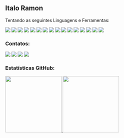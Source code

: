 
## Italo Ramon


Tentando as seguintes Linguagens e Ferramentas:
<div>
 <img src="https://camo.githubusercontent.com/66827c53581cfee18c55618697d74a3c6167932d3c1980fba2019ef7a3e553b0/68747470733a2f2f696d672e736869656c64732e696f2f62616467652f2d507974686f6e2d626c61636b3f7374796c653d666c61742d737175617265266c6f676f3d507974686f6e">
<img src="https://camo.githubusercontent.com/0c3a16a22ae058cfe38a06dc9ea16404cf006409262f547c9ccfa3ec8b30f71e/68747470733a2f2f696d672e736869656c64732e696f2f62616467652f2d48544d4c352d4533344632363f7374796c653d666c61742d737175617265266c6f676f3d68746d6c35266c6f676f436f6c6f723d7768697465">
 <img src="https://camo.githubusercontent.com/2435c2a64789b8a71c701a1a593b4a6e6869789bfb0626e515dc2a6b6dffa6c5/68747470733a2f2f696d672e736869656c64732e696f2f62616467652f2d435353332d3135373242363f7374796c653d666c61742d737175617265266c6f676f3d63737333">
 <img src="https://camo.githubusercontent.com/e56d586bf373ad33a4e8c7101246d54d5edc0fb52b87d309b899ce4818bd6086/68747470733a2f2f696d672e736869656c64732e696f2f62616467652f2d426f6f7473747261702d3536334437433f7374796c653d666c61742d737175617265266c6f676f3d626f6f747374726170">
 <img src="https://camo.githubusercontent.com/77bd5e6a17071b0a508f9815bfff782af2020ea1d4b4b26d253ec61ac6be4b14/68747470733a2f2f696d672e736869656c64732e696f2f62616467652f2d506f737467726553514c2d3333363739313f7374796c653d666c61742d737175617265266c6f676f3d706f737467726573716c">
 <img src="https://camo.githubusercontent.com/1a085b81c0ac63ef70d22ee1a67560c1bdd5c42038ba20d129d89e7de5603953/68747470733a2f2f696d672e736869656c64732e696f2f62616467652f2d4d7953514c2d626c61636b3f7374796c653d666c61742d737175617265266c6f676f3d6d7973716c">
 <img src="https://camo.githubusercontent.com/edd3031a0956c904634f9a394267a6ba61e9a0bb95c9512a1fbc0725b4014d03/68747470733a2f2f696d672e736869656c64732e696f2f62616467652f2d4769742d626c61636b3f7374796c653d666c61742d737175617265266c6f676f3d676974">
 <img src="https://camo.githubusercontent.com/85dc47a56a4e73ae7b6e64b3b4416785497e74219ae179ae8faaaca10d5a78d9/68747470733a2f2f696d672e736869656c64732e696f2f62616467652f2d4769744875622d3138313731373f7374796c653d666c61742d737175617265266c6f676f3d676974687562">
 <img src="https://camo.githubusercontent.com/329718831a29165b1fd445695ef2ab3e57456009e9f6dfd2f101ede6f8f4d710/68747470733a2f2f696d672e736869656c64732e696f2f62616467652f2d2e4e65742d3543324439313f7374796c653d666c61742d737175617265266c6f676f3d2e6e6574">
 <img src="https://camo.githubusercontent.com/3fa267c0c40610cf35b981aacc8b3a2231df9d69350368ba61a4b269d3de9ba9/68747470733a2f2f696d672e736869656c64732e696f2f62616467652f2d4325323053686172702d3233393132303f7374796c653d666c61742d737175617265266c6f676f3d632d7368617270">
 <img src="https://camo.githubusercontent.com/36e6884a99199746fb2b5ab599632d145f90618924ca670e0fe9fc78c610be31/687474703a2f2f696d672e736869656c64732e696f2f62616467652f2d56697375616c53747564696f2d3543324439313f7374796c653d666c61742d737175617265266c6f676f3d76697375616c2d73747564696f266c6f676f436f6c6f723d666666666666">
 <img src="https://camo.githubusercontent.com/fe017e863574a253b32b43c18a9c5700c7b9946fe76585345148c658cb8d090d/687474703a2f2f696d672e736869656c64732e696f2f62616467652f2d5653253230436f64652d3030374143433f7374796c653d666c61742d737175617265266c6f676f3d76697375616c2d73747564696f2d636f6465266c6f676f436f6c6f723d666666666666">
 <img src="https://camo.githubusercontent.com/a95d02471b374a333b0d267db726c89248f041aea564086073b68cc03ae6e8d4/68747470733a2f2f696d672e736869656c64732e696f2f62616467652f2d4e754765742d3030343838303f7374796c653d666c61742d737175617265266c6f676f3d6e75676574">
 <img src="https://camo.githubusercontent.com/d76e2a5120b027640bbd242d64f9db6ab1ac30543b11ff70c2c3bec3d7683dd5/68747470733a2f2f696d672e736869656c64732e696f2f62616467652f2d53514c2532305365727665722d4343323932373f7374796c653d666c61742d737175617265266c6f676f3d6d6963726f736f66742d73716c2d736572766572">
  <img src="https://camo.githubusercontent.com/6237d6c3bb6ad7fcb9b47d79bc786807b273945cc41f63e8557322177a69797e/687474703a2f2f696d672e736869656c64732e696f2f62616467652f2d57696e646f77732d3030373844363f7374796c653d666c61742d737175617265266c6f676f3d77696e646f7773266c6f676f436f6c6f723d666666666666">
  <img src="https://camo.githubusercontent.com/0abaf79f5a2c269447971b744307fcb26ba80ec2fd7025eb2e2ed82447c89891/68747470733a2f2f696d672e736869656c64732e696f2f62616467652f2d496e736f6d6e69612d3538343942453f7374796c653d666c61742d737175617265266c6f676f3d696e736f6d6e6961266c6f676f436f6c6f723d7768697465">
  
 
</div>



### Contatos:

<div>
<a href="https://instagram.com/italoramonlc" target="_blank"><img src="https://img.shields.io/badge/-Instagram-%23E4405F?style=for-the-badge&logo=instagram&logoColor=white" target="_blank"></a>
<a href = "mailto:italo.ramon2020@gmail.com"><img src="https://img.shields.io/badge/Gmail-D14836?style=for-the-badge&logo=gmail&logoColor=white" target="_blank"></a>
<a href="https://wa.me/5591993389501?text=Fala%20Dev!" target="_blank"><img src="https://img.shields.io/badge/WhatsApp-25D366?style=for-the-badge&logo=whatsapp&logoColor=white" target="_blank"></a>  
 <a href="https://t.me/ffanatico" target="_blank"><img src="https://img.shields.io/badge/Telegram-2CA5E0?style=for-the-badge&logo=telegram&logoColor=white" target="_blank"></a> 
</div>



### Estatísticas GitHub:

<div>
<a href="https://github.com/fanatico2020">
<img height="180em" src="https://github-readme-stats.vercel.app/api/top-langs/?username=fanatico2020&layout=compact&langs_count=7&theme=dracula"/>
<img height="180em" src="https://github-readme-stats.vercel.app/api?username=fanatico2020&show_icons=true&theme=dracula&include_all_commits=true&count_private=true"/>
</div>
